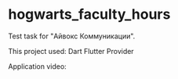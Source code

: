 # hogwarts_faculty_hours

Test task for "Айвокс Коммуникации".

This project used:
Dart
Flutter
Provider

Application video:
